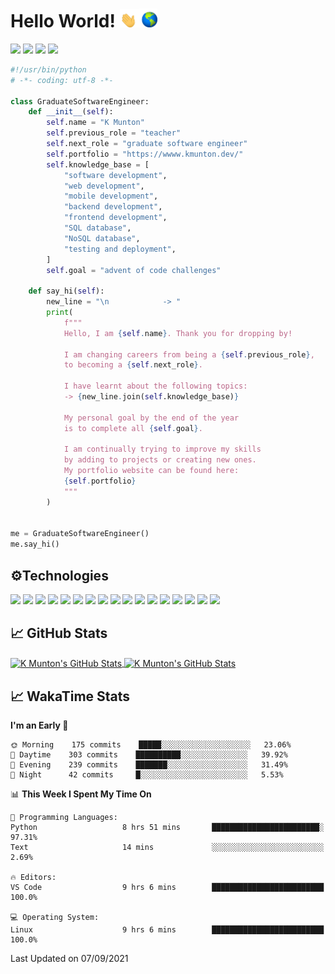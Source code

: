# Hello World! <img src="https://raw.githubusercontent.com/Panda4817/Panda4817/master/hello.gif" width="30px"/><img src="https://raw.githubusercontent.com/Panda4817/Panda4817/master/world.gif" width="30px"/>

<a href="https://adventofcode.com/">![](https://img.shields.io/badge/%E2%9D%A4-Advent%20Of%20Code-blue)</a>
<a href="https://www.linkedin.com/in/kmunton">![](https://img.shields.io/badge/LinkedIn-Informational?style=flat&logo=linkedin&logoColor=white&color=ff69b4)</a>
<a href="https://codepen.io/k_munton">![](https://img.shields.io/badge/CodePen-Informational?style=flat&logo=codepen&logoColor=white&color=ff69b4)</a>
<a href="https://repl.it/@Panda4817">![](https://img.shields.io/badge/Repl.it-Informational?style=flat&logo=repl.it&logoColor=white&color=ff69b4)</a>

```python
#!/usr/bin/python
# -*- coding: utf-8 -*-

class GraduateSoftwareEngineer:
    def __init__(self):
        self.name = "K Munton"
        self.previous_role = "teacher"
        self.next_role = "graduate software engineer"
        self.portfolio = "https://wwww.kmunton.dev/"
        self.knowledge_base = [
            "software development",
            "web development",
            "mobile development",
            "backend development",
            "frontend development",
            "SQL database",
            "NoSQL database",
            "testing and deployment",
        ]
        self.goal = "advent of code challenges"

    def say_hi(self):
        new_line = "\n            -> "
        print(
            f"""
            Hello, I am {self.name}. Thank you for dropping by!

            I am changing careers from being a {self.previous_role}, 
            to becoming a {self.next_role}.

            I have learnt about the following topics:
            -> {new_line.join(self.knowledge_base)}
            
            My personal goal by the end of the year 
            is to complete all {self.goal}.
            
            I am continually trying to improve my skills 
            by adding to projects or creating new ones.
            My portfolio website can be found here:
            {self.portfolio}
            """
        )


me = GraduateSoftwareEngineer()
me.say_hi()
```
## ⚙️Technologies

![](https://img.shields.io/badge/OS-WSL_Ubuntu-informational?style=flat&logo=linux&logoColor=white&color=blue)
![](https://img.shields.io/badge/Editor-VS_Code-informational?style=flat&logo=visual-studio-code&logoColor=white&color=blue)
![](https://img.shields.io/badge/Code-Python3-informational?style=flat&logo=python&logoColor=white&color=blue)
![](https://img.shields.io/badge/Code-JavaScript-informational?style=flat&logo=javascript&logoColor=white&color=blue)
![](https://img.shields.io/badge/Code-React-informational?style=flat&logo=react&logoColor=white&color=blue)
![](https://img.shields.io/badge/Code-Node.js-informational?style=flat&logo=node.js&logoColor=white&color=blue)
![](https://img.shields.io/badge/Shell-Bash-informational?style=flat&logo=gnu-bash&logoColor=white&color=blue)
![](https://img.shields.io/badge/Web-HTML-informational?style=flat&logo=HTML5&logoColor=white&color=blue)
![](https://img.shields.io/badge/Web-CSS-informational?style=flat&logo=CSS3&logoColor=white&color=blue)
![](https://img.shields.io/badge/Web-Bootstrap-informational?style=flat&logo=bootstrap&logoColor=white&color=blue)
![](https://img.shields.io/badge/Web-jQuery-informational?style=flat&logo=jquery&logoColor=white&color=blue)
![](https://img.shields.io/badge/Database-SQL-informational?style=flat&logo=sqlite&logoColor=white&color=blue)
![](https://img.shields.io/badge/Database-NoSQL-informational?style=flat&logo=mongodb&logoColor=white&color=blue)
![](https://img.shields.io/badge/Tools-Travis_Cl-informational?style=flat&logo=travis-ci&logoColor=white&color=blue)
![](https://img.shields.io/badge/Tools-Git-informational?style=flat&logo=git&logoColor=white&color=blue)
![](https://img.shields.io/badge/Tools-Heroku-informational?style=flat&logo=heroku&logoColor=white&color=blue)
![](https://img.shields.io/badge/Tools-Netlify-informational?style=flat&logo=netlify&logoColor=white&color=blue)

## 📈 GitHub Stats

<a href="https://github.com/Panda4817/Panda4817">
  <img align="center" src="https://github-readme-stats.vercel.app/api/top-langs/?username=Panda4817&show_icons=true&layout=compact&theme=dracula" alt="K Munton's GitHub Stats" />
</a>

<a href="https://github.com/Panda4817/Panda4817">
  <img align="center" src="https://github-readme-stats.vercel.app/api?username=panda4817&count_private=true&hide=stars,issues&show_icons=true&theme=dracula&hide_rank=true&include_all_commits=true" alt="K Munton's GitHub Stats" />
</a>

## 📈 WakaTime Stats

<!--START_SECTION:waka-->
**I'm an Early 🐤** 

```text
🌞 Morning    175 commits    █████░░░░░░░░░░░░░░░░░░░░   23.06% 
🌆 Daytime    303 commits    ██████████░░░░░░░░░░░░░░░   39.92% 
🌃 Evening    239 commits    ███████░░░░░░░░░░░░░░░░░░   31.49% 
🌙 Night      42 commits     █░░░░░░░░░░░░░░░░░░░░░░░░   5.53%

```


📊 **This Week I Spent My Time On** 

```text
💬 Programming Languages: 
Python                   8 hrs 51 mins       ████████████████████████░   97.31% 
Text                     14 mins             ░░░░░░░░░░░░░░░░░░░░░░░░░   2.69%

🔥 Editors: 
VS Code                  9 hrs 6 mins        █████████████████████████   100.0%

💻 Operating System: 
Linux                    9 hrs 6 mins        █████████████████████████   100.0%

```


 Last Updated on 07/09/2021
<!--END_SECTION:waka-->
